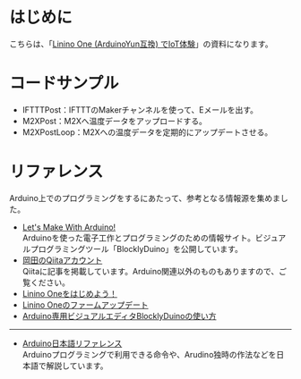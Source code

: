 # はじめに
こちらは、「[Linino One (ArduinoYun互換) でIoT体験](https://www.sansokan.jp/events/eve_detail.san?H_A_NO=20446)」の資料になります。

# コードサンプル

- IFTTTPost：IFTTTのMakerチャンネルを使って、Eメールを出す。
- M2XPost：M2Xへ温度データをアップロードする。
- M2XPostLoop：M2Xへの温度データを定期的にアップデートさせる。

# リファレンス
Arduino上でのプログラミングをするにあたって、参考となる情報源を集めました。
- [Let's Make With Arduino!](https://lets.makewitharduino.com/)  
Arduinoを使った電子工作とプログラミングのための情報サイト。ビジュアルプログラミングツール「BlocklyDuino」を公開しています。
- [岡田のQiitaアカウント](http://qiita.com/okhiroyuki)  
Qiitaに記事を掲載しています。Arduino関連以外のものもありますので、ご覧ください。
 - [Linino Oneをはじめよう！](http://qiita.com/okhiroyuki/items/f6ed9a78a41612e8ec08)
 - [Linino Oneのファームアップデート](http://qiita.com/okhiroyuki/items/048d2c91bea5fa200be6)
 - [Arduino専用ビジュアルエディタBlocklyDuinoの使い方](http://qiita.com/okhiroyuki/items/f6ed9a78a41612e8ec08)

* * *
- [Arduino日本語リファレンス](http://www.musashinodenpa.com/arduino/ref/)  
Arduinoプログラミングで利用できる命令や、Arudino独時の作法などを日本語で解説しています。
